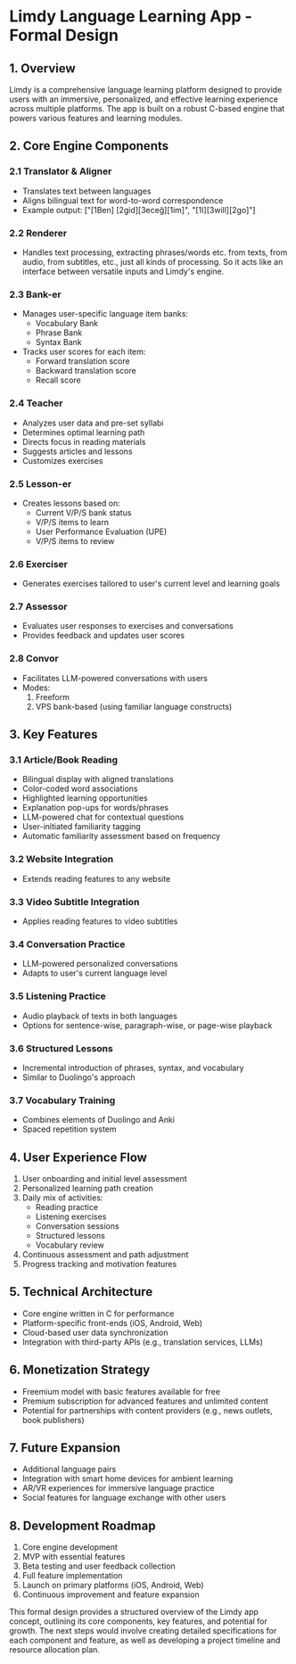 # Limdy Language Learning App - Formal Design

## 1. Overview

Limdy is a comprehensive language learning platform designed to provide users with an immersive, personalized, and effective learning experience across multiple platforms. The app is built on a robust C-based engine that powers various features and learning modules.

## 2. Core Engine Components

### 2.1 Translator & Aligner

- Translates text between languages
- Aligns bilingual text for word-to-word correspondence
- Example output: ["[1Ben] [2gid][3eceğ][1im]", "[1I][3will][2go]"]

### 2.2 Renderer

- Handles text processing, extracting phrases/words etc. from texts, from audio, from subtitles, etc., just all kinds of processing. So it acts like an interface between versatile inputs and Limdy's engine.

### 2.3 Bank-er

- Manages user-specific language item banks:
  - Vocabulary Bank
  - Phrase Bank
  - Syntax Bank
- Tracks user scores for each item:
  - Forward translation score
  - Backward translation score
  - Recall score

### 2.4 Teacher

- Analyzes user data and pre-set syllabi
- Determines optimal learning path
- Directs focus in reading materials
- Suggests articles and lessons
- Customizes exercises

### 2.5 Lesson-er

- Creates lessons based on:
  - Current V/P/S bank status
  - V/P/S items to learn
  - User Performance Evaluation (UPE)
  - V/P/S items to review

### 2.6 Exerciser

- Generates exercises tailored to user's current level and learning goals

### 2.7 Assessor

- Evaluates user responses to exercises and conversations
- Provides feedback and updates user scores

### 2.8 Convor

- Facilitates LLM-powered conversations with users
- Modes:
  1. Freeform
  2. VPS bank-based (using familiar language constructs)

## 3. Key Features

### 3.1 Article/Book Reading

- Bilingual display with aligned translations
- Color-coded word associations
- Highlighted learning opportunities
- Explanation pop-ups for words/phrases
- LLM-powered chat for contextual questions
- User-initiated familiarity tagging
- Automatic familiarity assessment based on frequency

### 3.2 Website Integration

- Extends reading features to any website

### 3.3 Video Subtitle Integration

- Applies reading features to video subtitles

### 3.4 Conversation Practice

- LLM-powered personalized conversations
- Adapts to user's current language level

### 3.5 Listening Practice

- Audio playback of texts in both languages
- Options for sentence-wise, paragraph-wise, or page-wise playback

### 3.6 Structured Lessons

- Incremental introduction of phrases, syntax, and vocabulary
- Similar to Duolingo's approach

### 3.7 Vocabulary Training

- Combines elements of Duolingo and Anki
- Spaced repetition system

## 4. User Experience Flow

1. User onboarding and initial level assessment
2. Personalized learning path creation
3. Daily mix of activities:
   - Reading practice
   - Listening exercises
   - Conversation sessions
   - Structured lessons
   - Vocabulary review
4. Continuous assessment and path adjustment
5. Progress tracking and motivation features

## 5. Technical Architecture

- Core engine written in C for performance
- Platform-specific front-ends (iOS, Android, Web)
- Cloud-based user data synchronization
- Integration with third-party APIs (e.g., translation services, LLMs)

## 6. Monetization Strategy

- Freemium model with basic features available for free
- Premium subscription for advanced features and unlimited content
- Potential for partnerships with content providers (e.g., news outlets, book publishers)

## 7. Future Expansion

- Additional language pairs
- Integration with smart home devices for ambient learning
- AR/VR experiences for immersive language practice
- Social features for language exchange with other users

## 8. Development Roadmap

1. Core engine development
2. MVP with essential features
3. Beta testing and user feedback collection
4. Full feature implementation
5. Launch on primary platforms (iOS, Android, Web)
6. Continuous improvement and feature expansion

This formal design provides a structured overview of the Limdy app concept, outlining its core components, key features, and potential for growth. The next steps would involve creating detailed specifications for each component and feature, as well as developing a project timeline and resource allocation plan.

